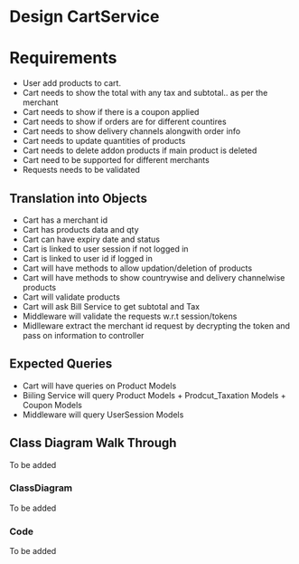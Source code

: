# Design CartService

# Requirements
- User add products to cart.
- Cart needs to show the total with any tax and subtotal.. as per the merchant
- Cart needs to show if there is a coupon applied
- Cart needs to show if orders are for different countires
- Cart needs to show delivery channels alongwith order info
- Cart needs to update quantities of products
- Cart needs to delete addon products if main product is deleted
- Cart need to be supported for different merchants
- Requests needs to be validated 

## Translation into Objects
- Cart has a merchant id
- Cart has products data and qty
- Cart can have expiry date and status
- Cart is linked to user session if not logged in
- Cart is linked to user id if logged in
- Cart will have methods to allow updation/deletion of products
- Cart will have methods to show countrywise and delivery channelwise products
- Cart will validate products 
- Cart will ask Bill Service to get subtotal and Tax
- Middleware will validate the requests w.r.t session/tokens
- Midlleware extract the merchant id request by decrypting the token and pass on information to controller

## Expected Queries
- Cart will have queries on Product Models
- Biiling Service will query Product Models + Prodcut_Taxation Models + Coupon Models
- Middleware will query UserSession Models

## Class Diagram Walk Through
To be added


### ClassDiagram
To be added

### Code 
To be added


